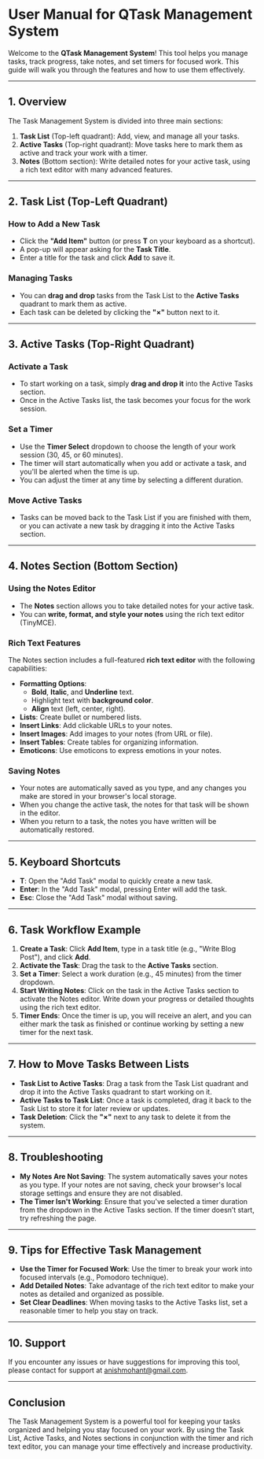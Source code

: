 # User Manual for QTask Management System

Welcome to the **QTask Management System**! This tool helps you manage tasks, track progress, take notes, and set timers for focused work. This guide will walk you through the features and how to use them effectively.

---

## 1. Overview
The Task Management System is divided into three main sections:
1. **Task List** (Top-left quadrant): Add, view, and manage all your tasks.
2. **Active Tasks** (Top-right quadrant): Move tasks here to mark them as active and track your work with a timer.
3. **Notes** (Bottom section): Write detailed notes for your active task, using a rich text editor with many advanced features.

---

## 2. Task List (Top-Left Quadrant)

### How to Add a New Task
- Click the **"Add Item"** button (or press **T** on your keyboard as a shortcut).
- A pop-up will appear asking for the **Task Title**.
- Enter a title for the task and click **Add** to save it.

### Managing Tasks
- You can **drag and drop** tasks from the Task List to the **Active Tasks** quadrant to mark them as active.
- Each task can be deleted by clicking the **"×"** button next to it.

---

## 3. Active Tasks (Top-Right Quadrant)

### Activate a Task
- To start working on a task, simply **drag and drop it** into the Active Tasks section.
- Once in the Active Tasks list, the task becomes your focus for the work session.

### Set a Timer
- Use the **Timer Select** dropdown to choose the length of your work session (30, 45, or 60 minutes).
- The timer will start automatically when you add or activate a task, and you'll be alerted when the time is up.
- You can adjust the timer at any time by selecting a different duration.

### Move Active Tasks
- Tasks can be moved back to the Task List if you are finished with them, or you can activate a new task by dragging it into the Active Tasks section.

---

## 4. Notes Section (Bottom Section)

### Using the Notes Editor
- The **Notes** section allows you to take detailed notes for your active task.
- You can **write, format, and style your notes** using the rich text editor (TinyMCE).

### Rich Text Features
The Notes section includes a full-featured **rich text editor** with the following capabilities:
- **Formatting Options**:
  - **Bold**, **Italic**, and **Underline** text.
  - Highlight text with **background color**.
  - **Align** text (left, center, right).
- **Lists**: Create bullet or numbered lists.
- **Insert Links**: Add clickable URLs to your notes.
- **Insert Images**: Add images to your notes (from URL or file).
- **Insert Tables**: Create tables for organizing information.
- **Emoticons**: Use emoticons to express emotions in your notes.

### Saving Notes
- Your notes are automatically saved as you type, and any changes you make are stored in your browser's local storage.
- When you change the active task, the notes for that task will be shown in the editor.
- When you return to a task, the notes you have written will be automatically restored.

---

## 5. Keyboard Shortcuts
- **T**: Open the "Add Task" modal to quickly create a new task.
- **Enter**: In the "Add Task" modal, pressing Enter will add the task.
- **Esc**: Close the "Add Task" modal without saving.

---

## 6. Task Workflow Example
1. **Create a Task**: Click **Add Item**, type in a task title (e.g., "Write Blog Post"), and click **Add**.
2. **Activate the Task**: Drag the task to the **Active Tasks** section.
3. **Set a Timer**: Select a work duration (e.g., 45 minutes) from the timer dropdown.
4. **Start Writing Notes**: Click on the task in the Active Tasks section to activate the Notes editor. Write down your progress or detailed thoughts using the rich text editor.
5. **Timer Ends**: Once the timer is up, you will receive an alert, and you can either mark the task as finished or continue working by setting a new timer for the next task.

---

## 7. How to Move Tasks Between Lists
- **Task List to Active Tasks**: Drag a task from the Task List quadrant and drop it into the Active Tasks quadrant to start working on it.
- **Active Tasks to Task List**: Once a task is completed, drag it back to the Task List to store it for later review or updates.
- **Task Deletion**: Click the **"×"** next to any task to delete it from the system.

---

## 8. Troubleshooting
- **My Notes Are Not Saving**: The system automatically saves your notes as you type. If your notes are not saving, check your browser's local storage settings and ensure they are not disabled.
- **The Timer Isn't Working**: Ensure that you've selected a timer duration from the dropdown in the Active Tasks section. If the timer doesn’t start, try refreshing the page.

---

## 9. Tips for Effective Task Management
- **Use the Timer for Focused Work**: Use the timer to break your work into focused intervals (e.g., Pomodoro technique).
- **Add Detailed Notes**: Take advantage of the rich text editor to make your notes as detailed and organized as possible.
- **Set Clear Deadlines**: When moving tasks to the Active Tasks list, set a reasonable timer to help you stay on track.

---

## 10. Support
If you encounter any issues or have suggestions for improving this tool, please contact for support at [anishmohant@gmail.com](mailto:anishmohant@gmail.com).

---

## Conclusion
The Task Management System is a powerful tool for keeping your tasks organized and helping you stay focused on your work. By using the Task List, Active Tasks, and Notes sections in conjunction with the timer and rich text editor, you can manage your time effectively and increase productivity.
